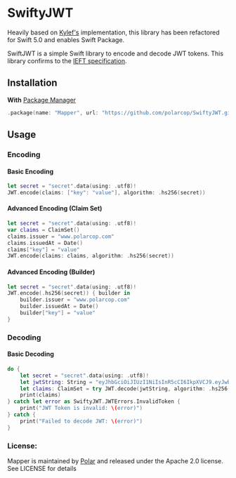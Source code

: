# SwiftyJWT

Heavily based on [Kylef's](https://github.com/kylef/JSONWebToken.swift/) implementation, this library has been refactored for Swift 5.0 and enables Swift Package.

SwiftJWT is a simple Swift library to encode and decode JWT tokens. This library confirms to the [IEFT specification](https://datatracker.ietf.org/doc/html/draft-ietf-oauth-json-web-token-32).

## Installation

**With** [Package Manager](https://swift.org/package-manager/)

```swift
.package(name: "Mapper", url: "https://github.com/polarcop/SwiftyJWT.git", .upToNextMajor(from: "1.0.0"))
```

## Usage

### Encoding
#### Basic Encoding

```swift
let secret = "secret".data(using: .utf8)!
JWT.encode(claims: ["key": "value"], algorithm: .hs256(secret))
```

#### Advanced Encoding (Claim Set)
```swift
let secret = "secret".data(using: .utf8)!
var claims = ClaimSet()
claims.issuer = "www.polarcop.com"
claims.issuedAt = Date()
claims["key"] = "value"
JWT.encode(claims: claims, algorithm: .hs256(secret))
```

#### Advanced Encoding (Builder)
```swift
let secret = "secret".data(using: .utf8)!
JWT.encode(.hs256(secret)) { builder in
    builder.issuer = "www.polarcop.com"
    builder.issuedAt = Date()
    builder["key"] = "value"
}
```

### Decoding
#### Basic Decoding
```swift
do {
    let secret = "secret".data(using: .utf8)!
    let jwtString: String = "eyJhbGciOiJIUzI1NiIsInR5cCI6IkpXVCJ9.eyJwb2xhciI6dHJ1ZX0.ip-a_End-3GHD4NSwxhk3wCnMBexxPaxlzWRtJrh3NY"
    let claims: ClaimSet = try JWT.decode(jwtString, algorithm: .hs256(secret))
    print(claims)
} catch let error as SwiftyJWT.JWTErrors.InvalidToken {
    print("JWT Token is invalid: \(error)")
} catch {
    print("Failed to decode JWT: \(error)")
}
```

### License:
Mapper is maintained by [Polar](https://polarcop.com) and released under the Apache 2.0 license. See LICENSE for details


